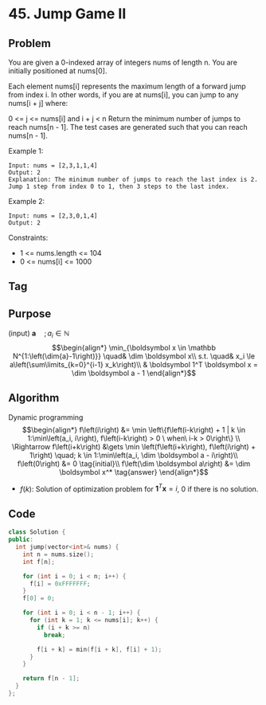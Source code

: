 # 45. Jump Game II
## Problem
You are given a 0-indexed array of integers nums of length n. You are initially positioned at nums[0].

Each element nums[i] represents the maximum length of a forward jump from index i. In other words, if you are at nums[i], you can jump to any nums[i + j] where:

0 <= j <= nums[i] and
i + j < n
Return the minimum number of jumps to reach nums[n - 1]. The test cases are generated such that you can reach nums[n - 1].

Example 1:
```
Input: nums = [2,3,1,1,4]
Output: 2
Explanation: The minimum number of jumps to reach the last index is 2. Jump 1 step from index 0 to 1, then 3 steps to the last index.
```

Example 2:
```
Input: nums = [2,3,0,1,4]
Output: 2
```
Constraints:
- 1 <= nums.length <= 104
- 0 <= nums[i] <= 1000

## Tag

## Purpose
(input) $\boldsymbol a \quad; a_i \in \mathbb N$
$$\begin{align*}
  \min_{\boldsymbol x \in \mathbb N^{1:\left(\dim{a}-1\right)}} \quad& \dim \boldsymbol x\\
  s.t. \quad& x_i \le a\left(\sum\limits_{k=0}^{i-1} x_k\right)\\
  & \boldsymbol 1^T \boldsymbol x = \dim \boldsymbol a - 1
\end{align*}$$

## Algorithm
Dynamic programming
$$\begin{align*}
  f\left(i\right) &= \min \left\{f\left(i-k\right) + 1 | k \in 1:\min\left(a_i, i\right), f\left(i-k\right) > 0 \ when\  i-k > 0\right\} \\
  \Rightarrow f\left(i+k\right) &\gets \min \left(f\left(i+k\right), f\left(i\right) + 1\right)  \quad; k \in 1:\min\left(a_i, \dim \boldsymbol a - i\right)\\
  f\left(0\right) &= 0  \tag{initial}\\
  f\left(\dim \boldsymbol a\right) &= \dim \boldsymbol x^*  \tag{answer}
\end{align*}$$

- $f(k)$: Solution of optimization problem for $\boldsymbol 1^T \boldsymbol x = i$, 0 if there is no solution.

## Code
```cpp
class Solution {
public:
  int jump(vector<int>& nums) {
    int n = nums.size();
    int f[n];

    for (int i = 0; i < n; i++) {
      f[i] = 0xFFFFFFF;
    }
    f[0] = 0;

    for (int i = 0; i < n - 1; i++) {
      for (int k = 1; k <= nums[i]; k++) {
        if (i + k >= n)
          break;

        f[i + k] = min(f[i + k], f[i] + 1);
      }
    }

    return f[n - 1];
  }
};
```